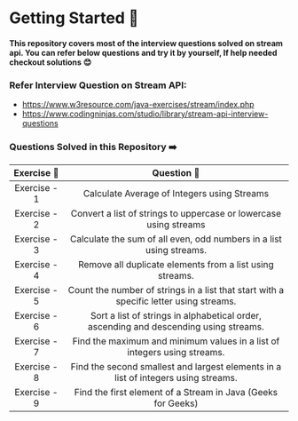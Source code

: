 # Getting Started 🚀

#### This repository covers most of the interview questions solved on stream api. You can refer below questions and try it by yourself, If help needed checkout solutions 😊

### Refer Interview Question on Stream API:

* https://www.w3resource.com/java-exercises/stream/index.php
* https://www.codingninjas.com/studio/library/stream-api-interview-questions

### Questions Solved in this Repository ➡️

| Exercise 🔢  |                                    Question     🤔                                     | 
|:------------:|:--------------------------------------------------------------------------------------:|
| Exercise - 1 |                      Calculate Average of Integers using Streams                       |
| Exercise - 2 |           Convert a list of strings to uppercase or lowercase using streams            |
| Exercise - 3 |          Calculate the sum of all even, odd numbers in a list using streams.           |
| Exercise - 4 |                Remove all duplicate elements from a list using streams.                |
| Exercise - 5 | Count the number of strings in a list that start with a specific letter using streams. |
| Exercise - 6 | Sort a list of strings in alphabetical order, ascending and descending using streams.  |
| Exercise - 7 |        Find the maximum and minimum values in a list of integers using streams.        |
| Exercise - 8 |   Find the second smallest and largest elements in a list of integers using streams.   |
| Exercise - 9 |              Find the first element of a Stream in Java (Geeks for Geeks)              |

